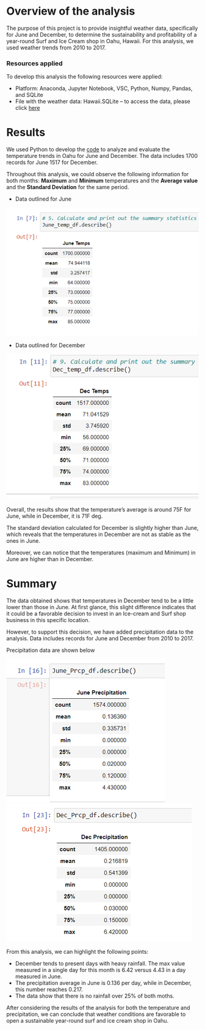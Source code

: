 # Overview of the analysis

The purpose of this project is to provide insightful weather data, specifically for June and December, to determine the sustainability and profitability of a year-round Surf and Ice Cream shop in Oahu, Hawaii.  For this analysis, we used weather trends from 2010 to 2017.

### Resources applied
To develop this analysis the following resources were applied:

- Platform: Anaconda, Jupyter Notebook, VSC, Python, Numpy, Pandas, and SQLite
- File with the weather data: Hawaii.SQLite – to access the data, please click [here](https://github.com/Marietas/surfs_up/blob/main/SurfsUp_Challenge.ipynb)

# Results

We used Python to develop the [code](https://github.com/Marietas/surfs_up/blob/main/SurfsUp_Challenge.ipynb) to analyze and evaluate the temperature trends in Oahu for June and December. The data includes 1700 records for June 1517 for December. 

Throughout this analysis, we could observe the following information for both months: **Maximum** and **Minimum** temperatures and the **Average value** and the **Standard Deviation** for the same period.

- Data outlined for June

![](https://github.com/Marietas/surfs_up/blob/main/Resources/Summary%20June.PNG)

- Data outlined for December

![](https://github.com/Marietas/surfs_up/blob/main/Resources/Summary%20December.PNG)

Overall, the results show that the temperature’s average is around 75F  for June, while in December, it is 71F deg. 

The standard deviation calculated for December is slightly higher than  June, which reveals that the temperatures in December are not as stable as the ones in June.

Moreover, we can notice that the temperatures (maximum and Minimum) in June are higher than in December. 

# Summary

The data obtained shows that temperatures in  December tend to be a little lower than those in June.  At first glance, this slight difference indicates that it could be a favorable decision to invest in an Ice-cream and Surf shop business in this specific location.

However, to support this decision, we have added precipitation data to the analysis. Data includes records for June and December from 2010 to 2017. 

Precipitation data are shown below

![](https://github.com/Marietas/surfs_up/blob/main/Resources/June%20Precipitation.PNG)
![](https://github.com/Marietas/surfs_up/blob/main/Resources/Dec%20Precipitation.PNG)


From this analysis, we can highlight the following points:

- December tends to present days with heavy rainfall.  The max value measured in a single day for this month is 6.42 versus 4.43 in a day measured in June.
- The precipitation average in June is 0.136 per day, while in December, this number reaches 0.217.
- The data show that there is no rainfall over 25% of both moths. 

After considering the results of the analysis for both the temperature and precipitation, we can conclude that weather conditions are favorable to open a sustainable year-round surf and ice cream shop in Oahu.
